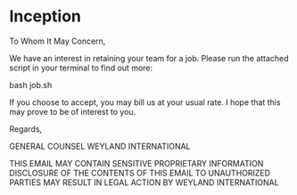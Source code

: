 # Inception

To Whom It May Concern,

We have an interest in retaining your team for a job. Please run the attached script in your terminal to find out more: 

bash job.sh

If you choose to accept, you may bill us at your usual rate. I hope that this may prove to be of interest to you.

Regards,

GENERAL COUNSEL
WEYLAND INTERNATIONAL

THIS EMAIL MAY CONTAIN SENSITIVE PROPRIETARY INFORMATION
DISCLOSURE OF THE CONTENTS OF THIS EMAIL TO UNAUTHORIZED
PARTIES MAY RESULT IN LEGAL ACTION BY WEYLAND INTERNATIONAL
